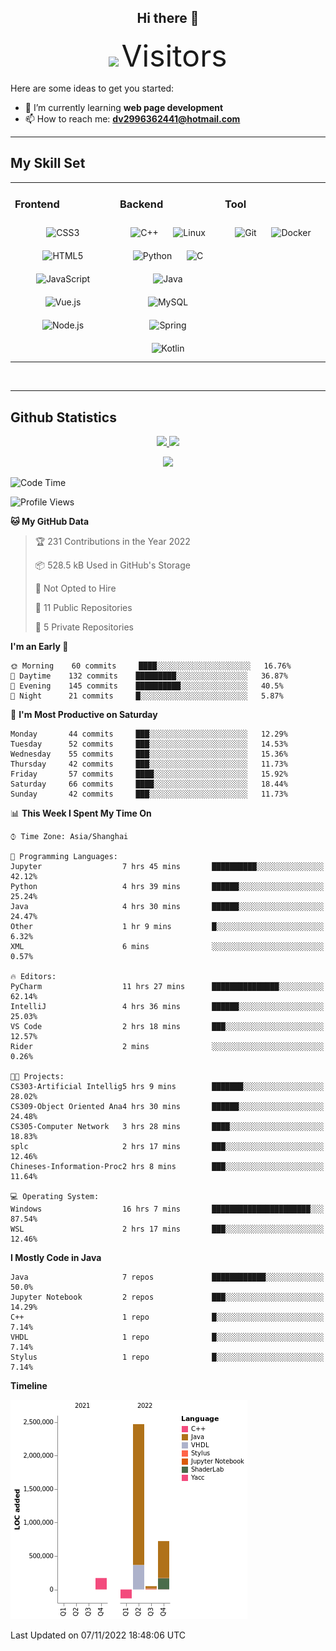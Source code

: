 <div align="center">
	<h2>Hi there 👋</h2>
	<img width=40% src="https://profile-counter.glitch.me/ZephyrusZhang/count.svg"/>
    <font size=9>Visitors</font>
</div>

Here are some ideas to get you started:

- 🌱 I’m currently learning **web page development**
- 📫 How to reach me: **dv2996362441@hotmail.com**

---

## My Skill Set  
<table><tr><td valign="top" width="33%">



### Frontend  
<div align="center">  
<img style="margin: 10px" src="https://profilinator.rishav.dev/skills-assets/css3-original-wordmark.svg" alt="CSS3" height="50" />  
<img style="margin: 10px" src="https://profilinator.rishav.dev/skills-assets/html5-original-wordmark.svg" alt="HTML5" height="50" />  
<img style="margin: 10px" src="https://profilinator.rishav.dev/skills-assets/javascript-original.svg" alt="JavaScript" height="50" />  
<img style="margin: 10px" src="https://profilinator.rishav.dev/skills-assets/vuejs-original-wordmark.svg" alt="Vue.js" height="50" />  
<img style="margin: 10px" src="https://profilinator.rishav.dev/skills-assets/nodejs-original-wordmark.svg" alt="Node.js" height="50" />  
</div>

</td><td valign="top" width="33%">



### Backend  
<div align="center">  
<img style="margin: 10px" src="https://profilinator.rishav.dev/skills-assets/cplusplus-original.svg" alt="C++" height="50" />  
<img style="margin: 10px" src="https://profilinator.rishav.dev/skills-assets/linux-original.svg" alt="Linux" height="50" />  
<img style="margin: 10px" src="https://profilinator.rishav.dev/skills-assets/python-original.svg" alt="Python" height="50" />  
<img style="margin: 10px" src="https://profilinator.rishav.dev/skills-assets/c-original.svg" alt="C" height="50" />  
<img style="margin: 10px" src="https://profilinator.rishav.dev/skills-assets/java-original-wordmark.svg" alt="Java" height="50" />  
<img style="margin: 10px" src="https://profilinator.rishav.dev/skills-assets/mysql-original-wordmark.svg" alt="MySQL" height="50" />  
<img style="margin: 10px" src="https://profilinator.rishav.dev/skills-assets/springio-icon.svg" alt="Spring" height="50" />  
<img style="margin: 10px" src="https://profilinator.rishav.dev/skills-assets/kotlinlang-icon.svg" alt="Kotlin" height="50" />  
</div>

</td><td valign="top" width="33%">



### Tool

<div align="center">  
<img style="margin: 10px" src="https://profilinator.rishav.dev/skills-assets/git-scm-icon.svg" alt="Git" height="50" />  
<img style="margin: 10px" src="https://profilinator.rishav.dev/skills-assets/docker-original-wordmark.svg" alt="Docker" height="50" />  
</div>

</td></tr></table>  

<br/>

---

## Github Statistics

<p align="center">
  <a href="https://github.com/ZephyrusZhang">
  <img width="52.5%" src="https://github-readme-stats.vercel.app/api?username=ZephyrusZhang&show_icons=true&bg_color=0,ea6161,ffc64d,fffc4d,52fa5a&theme=graywhite&hide_border=true" />
    <img width="44.5%" src="https://github-readme-stats.vercel.app/api/top-langs?username=ZephyrusZhang&show_icons=true&locale=en&layout=compact&bg_color=0,52fa5a,4dfcff,c64dff&theme=graywhite" />
  </a>
</p>
<p align="center">
  <a href="https://github.com/ZephyrusZhang">
  <img src="https://activity-graph.herokuapp.com/graph?username=ZephyrusZhang&theme=redical"/>
  </a>
</p>


<!--START_SECTION:waka-->
![Code Time](http://img.shields.io/badge/Code%20Time-267%20hrs%203%20mins-blue)

![Profile Views](http://img.shields.io/badge/Profile%20Views-6-blue)

**🐱 My GitHub Data** 

> 🏆 231 Contributions in the Year 2022
 > 
> 📦 528.5 kB Used in GitHub's Storage 
 > 
> 🚫 Not Opted to Hire
 > 
> 📜 11 Public Repositories 
 > 
> 🔑 5 Private Repositories  
 > 
**I'm an Early 🐤** 

```text
🌞 Morning    60 commits     ████░░░░░░░░░░░░░░░░░░░░░   16.76% 
🌆 Daytime    132 commits    █████████░░░░░░░░░░░░░░░░   36.87% 
🌃 Evening    145 commits    ██████████░░░░░░░░░░░░░░░   40.5% 
🌙 Night      21 commits     █░░░░░░░░░░░░░░░░░░░░░░░░   5.87%

```
📅 **I'm Most Productive on Saturday** 

```text
Monday       44 commits     ███░░░░░░░░░░░░░░░░░░░░░░   12.29% 
Tuesday      52 commits     ███░░░░░░░░░░░░░░░░░░░░░░   14.53% 
Wednesday    55 commits     ███░░░░░░░░░░░░░░░░░░░░░░   15.36% 
Thursday     42 commits     ███░░░░░░░░░░░░░░░░░░░░░░   11.73% 
Friday       57 commits     ████░░░░░░░░░░░░░░░░░░░░░   15.92% 
Saturday     66 commits     ████░░░░░░░░░░░░░░░░░░░░░   18.44% 
Sunday       42 commits     ███░░░░░░░░░░░░░░░░░░░░░░   11.73%

```


📊 **This Week I Spent My Time On** 

```text
⌚︎ Time Zone: Asia/Shanghai

💬 Programming Languages: 
Jupyter                  7 hrs 45 mins       ██████████░░░░░░░░░░░░░░░   42.12% 
Python                   4 hrs 39 mins       ██████░░░░░░░░░░░░░░░░░░░   25.24% 
Java                     4 hrs 30 mins       ██████░░░░░░░░░░░░░░░░░░░   24.47% 
Other                    1 hr 9 mins         █░░░░░░░░░░░░░░░░░░░░░░░░   6.32% 
XML                      6 mins              ░░░░░░░░░░░░░░░░░░░░░░░░░   0.57%

🔥 Editors: 
PyCharm                  11 hrs 27 mins      ███████████████░░░░░░░░░░   62.14% 
IntelliJ                 4 hrs 36 mins       ██████░░░░░░░░░░░░░░░░░░░   25.03% 
VS Code                  2 hrs 18 mins       ███░░░░░░░░░░░░░░░░░░░░░░   12.57% 
Rider                    2 mins              ░░░░░░░░░░░░░░░░░░░░░░░░░   0.26%

🐱‍💻 Projects: 
CS303-Artificial Intellig5 hrs 9 mins        ███████░░░░░░░░░░░░░░░░░░   28.02% 
CS309-Object Oriented Ana4 hrs 30 mins       ██████░░░░░░░░░░░░░░░░░░░   24.48% 
CS305-Computer Network   3 hrs 28 mins       ████░░░░░░░░░░░░░░░░░░░░░   18.83% 
splc                     2 hrs 17 mins       ███░░░░░░░░░░░░░░░░░░░░░░   12.46% 
Chineses-Information-Proc2 hrs 8 mins        ███░░░░░░░░░░░░░░░░░░░░░░   11.64%

💻 Operating System: 
Windows                  16 hrs 7 mins       ██████████████████████░░░   87.54% 
WSL                      2 hrs 17 mins       ███░░░░░░░░░░░░░░░░░░░░░░   12.46%

```

**I Mostly Code in Java** 

```text
Java                     7 repos             ████████████░░░░░░░░░░░░░   50.0% 
Jupyter Notebook         2 repos             ███░░░░░░░░░░░░░░░░░░░░░░   14.29% 
C++                      1 repo              █░░░░░░░░░░░░░░░░░░░░░░░░   7.14% 
VHDL                     1 repo              █░░░░░░░░░░░░░░░░░░░░░░░░   7.14% 
Stylus                   1 repo              █░░░░░░░░░░░░░░░░░░░░░░░░   7.14%

```


**Timeline**

![Chart not found](https://raw.githubusercontent.com/ZephyrusZhang/ZephyrusZhang/main/charts/bar_graph.png) 


 Last Updated on 07/11/2022 18:48:06 UTC
<!--END_SECTION:waka-->
